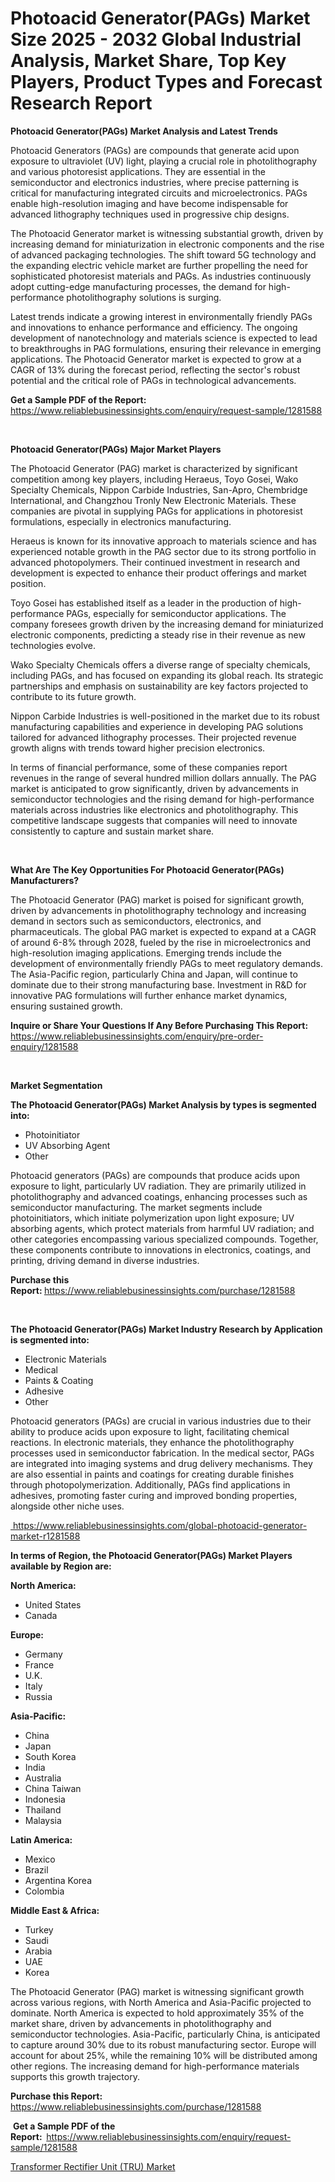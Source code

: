 <p><h1>Photoacid Generator(PAGs) Market Size 2025 - 2032 Global Industrial Analysis, Market Share, Top Key Players, Product Types and Forecast Research Report</h1></p><p><strong>Photoacid Generator(PAGs) Market Analysis and Latest Trends</strong></p>
<p><p>Photoacid Generators (PAGs) are compounds that generate acid upon exposure to ultraviolet (UV) light, playing a crucial role in photolithography and various photoresist applications. They are essential in the semiconductor and electronics industries, where precise patterning is critical for manufacturing integrated circuits and microelectronics. PAGs enable high-resolution imaging and have become indispensable for advanced lithography techniques used in progressive chip designs.</p><p>The Photoacid Generator market is witnessing substantial growth, driven by increasing demand for miniaturization in electronic components and the rise of advanced packaging technologies. The shift toward 5G technology and the expanding electric vehicle market are further propelling the need for sophisticated photoresist materials and PAGs. As industries continuously adopt cutting-edge manufacturing processes, the demand for high-performance photolithography solutions is surging.</p><p>Latest trends indicate a growing interest in environmentally friendly PAGs and innovations to enhance performance and efficiency. The ongoing development of nanotechnology and materials science is expected to lead to breakthroughs in PAG formulations, ensuring their relevance in emerging applications. The Photoacid Generator market is expected to grow at a CAGR of 13% during the forecast period, reflecting the sector's robust potential and the critical role of PAGs in technological advancements.</p></p>
<p><strong>Get a Sample PDF of the Report:&nbsp;</strong> <a href="https://www.reliablebusinessinsights.com/enquiry/request-sample/1281588?utm_campaign=3039&utm_medium=2&utm_source=Github&utm_content=ia&utm_term=24032025&utm_id=photoacid-generatorpags">https://www.reliablebusinessinsights.com/enquiry/request-sample/1281588</a></p>
<p>&nbsp;</p>
<p><strong>Photoacid Generator(PAGs) Major Market Players</strong></p>
<p><p>The Photoacid Generator (PAG) market is characterized by significant competition among key players, including Heraeus, Toyo Gosei, Wako Specialty Chemicals, Nippon Carbide Industries, San-Apro, Chembridge International, and Changzhou Tronly New Electronic Materials. These companies are pivotal in supplying PAGs for applications in photoresist formulations, especially in electronics manufacturing.</p><p>Heraeus is known for its innovative approach to materials science and has experienced notable growth in the PAG sector due to its strong portfolio in advanced photopolymers. Their continued investment in research and development is expected to enhance their product offerings and market position.</p><p>Toyo Gosei has established itself as a leader in the production of high-performance PAGs, especially for semiconductor applications. The company foresees growth driven by the increasing demand for miniaturized electronic components, predicting a steady rise in their revenue as new technologies evolve.</p><p>Wako Specialty Chemicals offers a diverse range of specialty chemicals, including PAGs, and has focused on expanding its global reach. Its strategic partnerships and emphasis on sustainability are key factors projected to contribute to its future growth.</p><p>Nippon Carbide Industries is well-positioned in the market due to its robust manufacturing capabilities and experience in developing PAG solutions tailored for advanced lithography processes. Their projected revenue growth aligns with trends toward higher precision electronics.</p><p>In terms of financial performance, some of these companies report revenues in the range of several hundred million dollars annually. The PAG market is anticipated to grow significantly, driven by advancements in semiconductor technologies and the rising demand for high-performance materials across industries like electronics and photolithography. This competitive landscape suggests that companies will need to innovate consistently to capture and sustain market share.</p></p>
<p>&nbsp;</p>
<p><strong>What Are The Key Opportunities For Photoacid Generator(PAGs) Manufacturers?</strong></p>
<p><p>The Photoacid Generator (PAG) market is poised for significant growth, driven by advancements in photolithography technology and increasing demand in sectors such as semiconductors, electronics, and pharmaceuticals. The global PAG market is expected to expand at a CAGR of around 6-8% through 2028, fueled by the rise in microelectronics and high-resolution imaging applications. Emerging trends include the development of environmentally friendly PAGs to meet regulatory demands. The Asia-Pacific region, particularly China and Japan, will continue to dominate due to their strong manufacturing base. Investment in R&D for innovative PAG formulations will further enhance market dynamics, ensuring sustained growth.</p></p>
<p><strong>Inquire or Share Your Questions If Any Before Purchasing This Report:</strong> <a href="https://www.reliablebusinessinsights.com/enquiry/pre-order-enquiry/1281588?utm_campaign=3039&utm_medium=2&utm_source=Github&utm_content=ia&utm_term=24032025&utm_id=photoacid-generatorpags">https://www.reliablebusinessinsights.com/enquiry/pre-order-enquiry/1281588</a></p>
<p>&nbsp;</p>
<p><strong>Market Segmentation</strong></p>
<p><strong>The Photoacid Generator(PAGs) Market Analysis by types is segmented into:</strong></p>
<p><ul><li>Photoinitiator</li><li>UV Absorbing Agent</li><li>Other</li></ul></p>
<p><p>Photoacid generators (PAGs) are compounds that produce acids upon exposure to light, particularly UV radiation. They are primarily utilized in photolithography and advanced coatings, enhancing processes such as semiconductor manufacturing. The market segments include photoinitiators, which initiate polymerization upon light exposure; UV absorbing agents, which protect materials from harmful UV radiation; and other categories encompassing various specialized compounds. Together, these components contribute to innovations in electronics, coatings, and printing, driving demand in diverse industries.</p></p>
<p><strong>Purchase this Report:&nbsp;</strong><a href="https://www.reliablebusinessinsights.com/purchase/1281588?utm_campaign=3039&utm_medium=2&utm_source=Github&utm_content=ia&utm_term=24032025&utm_id=photoacid-generatorpags">https://www.reliablebusinessinsights.com/purchase/1281588</a></p>
<p>&nbsp;</p>
<p><strong>The Photoacid Generator(PAGs) Market Industry Research by Application is segmented into:</strong></p>
<p><ul><li>Electronic Materials</li><li>Medical</li><li>Paints & Coating</li><li>Adhesive</li><li>Other</li></ul></p>
<p><p>Photoacid generators (PAGs) are crucial in various industries due to their ability to produce acids upon exposure to light, facilitating chemical reactions. In electronic materials, they enhance the photolithography processes used in semiconductor fabrication. In the medical sector, PAGs are integrated into imaging systems and drug delivery mechanisms. They are also essential in paints and coatings for creating durable finishes through photopolymerization. Additionally, PAGs find applications in adhesives, promoting faster curing and improved bonding properties, alongside other niche uses.</p></p>
<p><a href="https://www.reliablebusinessinsights.com/global-photoacid-generator-market-r1281588?utm_campaign=3039&utm_medium=2&utm_source=Github&utm_content=ia&utm_term=24032025&utm_id=photoacid-generatorpags">&nbsp;https://www.reliablebusinessinsights.com/global-photoacid-generator-market-r1281588</a></p>
<p><strong>In terms of Region, the Photoacid Generator(PAGs) Market Players available by Region are:</strong></p>
<p>
    <p> <strong> North America: </strong>
        <ul>
            <li>United States</li>
            <li>Canada</li>
        </ul>
        </p> 
    <p> <strong> Europe: </strong>
        <ul>
            <li>Germany</li>
            <li>France</li>
            <li>U.K.</li>
            <li>Italy</li>
            <li>Russia</li>
        </ul>
        </p> 
    <p> <strong> Asia-Pacific: </strong>
        <ul>
            <li>China</li>
            <li>Japan</li>
            <li>South Korea</li>
            <li>India</li>
            <li>Australia</li>
            <li>China Taiwan</li>
            <li>Indonesia</li>
            <li>Thailand</li>
            <li>Malaysia</li>
        </ul>
        </p> 
    <p> <strong> Latin America: </strong>
        <ul>
            <li>Mexico</li>
            <li>Brazil</li>
            <li>Argentina Korea</li>
            <li>Colombia</li>
        </ul>
        </p> 
    <p> <strong> Middle East & Africa: </strong>
        <ul>
            <li>Turkey</li>
            <li>Saudi</li>
            <li>Arabia</li>
            <li>UAE</li>
            <li>Korea</li>
        </ul>
    </p>
    </p>
<p><p>The Photoacid Generator (PAG) market is witnessing significant growth across various regions, with North America and Asia-Pacific projected to dominate. North America is expected to hold approximately 35% of the market share, driven by advancements in photolithography and semiconductor technologies. Asia-Pacific, particularly China, is anticipated to capture around 30% due to its robust manufacturing sector. Europe will account for about 25%, while the remaining 10% will be distributed among other regions. The increasing demand for high-performance materials supports this growth trajectory.</p></p>
<p><strong>Purchase this Report: </strong><a href="https://www.reliablebusinessinsights.com/purchase/1281588?utm_campaign=3039&utm_medium=2&utm_source=Github&utm_content=ia&utm_term=24032025&utm_id=photoacid-generatorpags">https://www.reliablebusinessinsights.com/purchase/1281588</a></p>
<p>&nbsp;<strong>Get a Sample PDF of the Report:&nbsp;&nbsp;</strong><a href="https://www.reliablebusinessinsights.com/enquiry/request-sample/1281588?utm_campaign=3039&utm_medium=2&utm_source=Github&utm_content=ia&utm_term=24032025&utm_id=photoacid-generatorpags">https://www.reliablebusinessinsights.com/enquiry/request-sample/1281588</a></p>
<p><strong></strong></p>
<p><p><a href="https://github.com/kaloyhboosh/Market-Research-Report-List-1/blob/main/transformer-rectifier-unit-tru-market.md?utm_campaign=3039&utm_medium=2&utm_source=Github&utm_content=ia&utm_term=24032025&utm_id=photoacid-generatorpags">Transformer Rectifier Unit (TRU) Market</a></p></p>